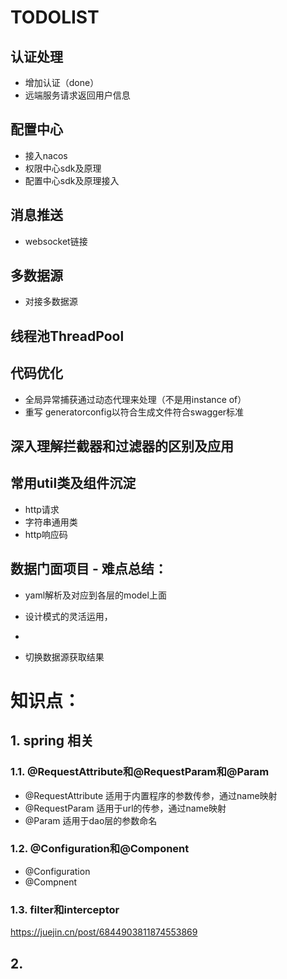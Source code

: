 # TODOLIST

## 认证处理

- 增加认证（done）
- 远端服务请求返回用户信息

## 配置中心

- 接入nacos
- 权限中心sdk及原理
- 配置中心sdk及原理接入

## 消息推送

- websocket链接

## 多数据源

- 对接多数据源

## 线程池ThreadPool

## 代码优化

- 全局异常捕获通过动态代理来处理（不是用instance of）
- 重写 generatorconfig以符合生成文件符合swagger标准

## 深入理解拦截器和过滤器的区别及应用

## 常用util类及组件沉淀

- http请求
- 字符串通用类
- http响应码

## 数据门面项目 - 难点总结：

- yaml解析及对应到各层的model上面

- 设计模式的灵活运用，

- 

- 切换数据源获取结果

  

# 知识点：

## 1. spring 相关

### 1.1. @RequestAttribute和@RequestParam和@Param

- @RequestAttribute 适用于内置程序的参数传参，通过name映射
- @RequestParam 适用于url的传参，通过name映射
- @Param 适用于dao层的参数命名

### 1.2. @Configuration和@Component

- @Configuration
- @Compnent

### 1.3. filter和interceptor

https://juejin.cn/post/6844903811874553869

## 2. 



## 
